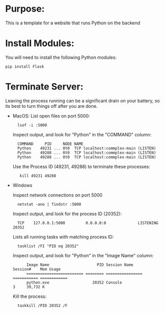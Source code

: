 # Purpose:

This is a template for a website that runs Python on the backend

# Install Modules:

You will need to install the following Python modules:

    pip install Flask

# Terminate Server:

Leaving the process running can be a significant drain on your battery, so its best to turn things off after you are done.

- MacOS:
    List open files on port 5000:

        lsof -i :5000

    Inspect output, and look for "Python" in the "COMMAND" column:

        COMMAND     PID     NODE NAME
        Python    49231 ... 0t0  TCP localhost:commplex-main (LISTEN)
        Python    49288 ... 0t0  TCP localhost:commplex-main (LISTEN)
        Python    49288 ... 0t0  TCP localhost:commplex-main (LISTEN)

    Use the Process ID (49231, 49288) to terminate these processes:

         kill 49231 49288 

- Windows

    Inspect network connections on port 5000

        netstat -ano | findstr :5000
    
     Inspect output, and look for the process ID (20352):

        TCP    127.0.0.1:5000         0.0.0.0:0              LISTENING       20352

    Lists all running tasks with matching process ID:

        tasklist /FI "PID eq 20352"

    Inspect output, and look for "Python" in the "Image Name" column:
  
            Image Name                     PID Session Name        Session#    Mem Usage
            ========================= ======== ================ =========== ============
            python.exe                   20352 Console                    3     39,732 K

    Kill the process:

        taskkill /PID 20352 /F
